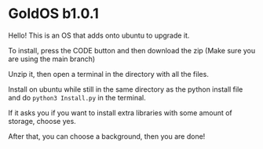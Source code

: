 # GoldOS b1.0.1

Hello! This is an OS that adds onto ubuntu to upgrade it.

To install, press the CODE button and then download the zip (Make sure you are using the main branch)

Unzip it, then open a terminal in the directory with all the files.

Install on ubuntu while still in the same directory as the python install file and do ```python3 Install.py``` in the terminal.

If it asks you if you want to install extra libraries with some amount of storage, choose yes.

After that, you can choose a background, then you are done!
